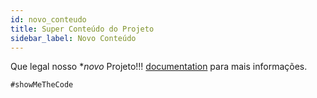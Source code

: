 ```yaml
---
id: novo_conteudo
title: Super Conteúdo do Projeto
sidebar_label: Novo Conteúdo
---
```


Que legal nosso **novo* Projeto!!! [documentation](https://docusaurus.io) para mais informações.

`#showMeTheCode`